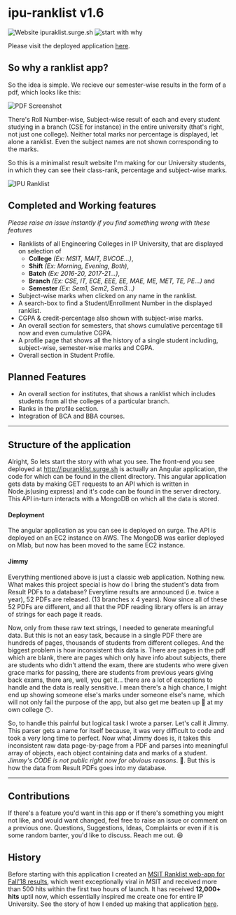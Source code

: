 # ipu-ranklist v1.6

![Website ipuraklist.surge.sh](https://img.shields.io/website-up-down-green-red/https/ipuranklist.surge.sh.svg)
![start with why](https://img.shields.io/badge/start%20with-why%3F-brightgreen.svg?style=flat)

Please visit the deployed application [here](http://ipuranklist.surge.sh/).

## So why a ranklist app?
So the idea is simple. We recieve our semester-wise results in the form of a pdf, which looks like this:

![PDF Screenshot](./screenshots/result-pdf.png)


There's Roll Number-wise, Subject-wise result of each and every student studying in a branch (CSE for instance) in the entire university (that's right, not just one college). Neither total marks nor percentage is displayed, let alone a ranklist. Even the subject names are not shown corresponding to the marks.

So this is a minimalist result website I'm making for our University students, in which they can see their class-rank, percentage and subject-wise marks.

![IPU Ranklist](./screenshots/ipu-ranklist.png)

## Completed and Working features
*Please raise an issue instantly if you find something wrong with these features*
- Ranklists of all Engineering Colleges in IP University, that are displayed on selection of
  - **College** *(Ex: MSIT, MAIT, BVCOE...)*, 
  - **Shift** *(Ex: Morning, Evening, Both)*, 
  - **Batch** *(Ex: 2016-20, 2017-21...)*, 
  - **Branch** *(Ex: CSE, IT, ECE, EEE, EE, MAE, ME, MET, TE, PE...)* and
  - **Semester** *(Ex: Sem1, Sem2, Sem3...)*
- Subject-wise marks when clicked on any name in the ranklist.
- A search-box to find a Student/Enrollment Number in the displayed ranklist.
- CGPA & credit-percentage also shown with subject-wise marks.
- An overall section for semesters, that shows cumulative percentage till now and even cumulative CGPA.
- A profile page that shows all the history of a single student including, subject-wise, semester-wise marks and CGPA.
- Overall section in Student Profile.


## Planned Features
- An overall section for institutes, that shows a ranklist which includes students from all the colleges of a particular branch.
- Ranks in the profile section.
- Integration of BCA and BBA courses.

<hr>

## Structure of the application
Alright, So lets start the story with what you see. The front-end you see deployed at http://ipuranklist.surge.sh is actually an Angular application, the code for which can be found in the client directory. This angular application gets data by making GET requests to an API which is written in Node.js(using express) and it's code can be found in the server directory. This API in-turn interacts with a MongoDB on which all the data is stored.

#### Deployment
The angular application as you can see is deployed on surge. The API is deployed on an EC2 instance on AWS. The MongoDB was earlier deployed on Mlab, but now has been moved to the same EC2 instance.

#### Jimmy
Everything mentioned above is just a classic web application. Nothing new. What makes this project special is how do I bring the student's data from Result PDFs to a database? Everytime results are announced (i.e. twice a year), 52 PDFs are released. (13 branches x 4 years). Now since all of these 52 PDFs are different, and all that the PDF reading library offers is an array of strings for each page it reads. 

Now, only from these raw text strings, I needed to generate meaningful data. But this is not an easy task, because in a single PDF there are hundreds of pages, thousands of students from different colleges. And the biggest problem is how inconsistent this data is. There are pages in the pdf which are blank, there are pages which only have info about subjects, there are students who didn't attend the exam, there are students who were given grace marks for passing, there are students from previous years giving back exams, there are, well, you get it... there are a lot of exceptions to handle and the data is really sensitive. I mean there's a high chance, I might end up showing someone else's marks under someone else's name, which will not only fail the purpose of the app, but also get me beaten up :fist_oncoming: at my own college :no_mouth:.

So, to handle this painful but logical task I wrote a parser. Let's call it Jimmy. This parser gets a name for itself because, it was very difficult to code and took a very long time to perfect. Now what Jimmy does is, it takes this inconsistent raw data page-by-page from a PDF and parses into meaningful array of objects, each object containing data and marks of a student. *Jimmy's CODE is not public right now for obvious reasons*. :speak_no_evil:. But this is how the data from Result PDFs goes into my database.

<hr>

## Contributions
If there's a feature you'd want in this app or if there's something you might not like, and would want changed, feel free to raise an issue or comment on a previous one. Questions, Suggestions, Ideas, Complaints or even if it is some random banter, you'd like to discuss. Reach me out. 😄

## History
Before starting with this application I created an [MSIT Ranklist web-app for Fall'18 results](http://msitranklist.surge.sh/), which went exceptionally viral in MSIT and received more than 500 hits within the first two hours of launch. It has received **12,000+ hits** uptil now, which essentially inspired me create one for entire IP University. See the story of how I ended up making that application [here](https://github.com/ankushgarg1998/msit-ranklist).
